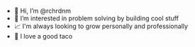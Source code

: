 - 👋 Hi, I’m @rchrdnm
- 👀 I’m interested in problem solving by building cool stuff
- 📈 I'm always looking to grow personally and professionally
- 🌮 I love a good taco
<!---
rchrdnm/rchrdnm is a ✨ special ✨ repository because its `README.md` (this file) appears on your GitHub profile.
You can click the Preview link to take a look at your changes.
--->
